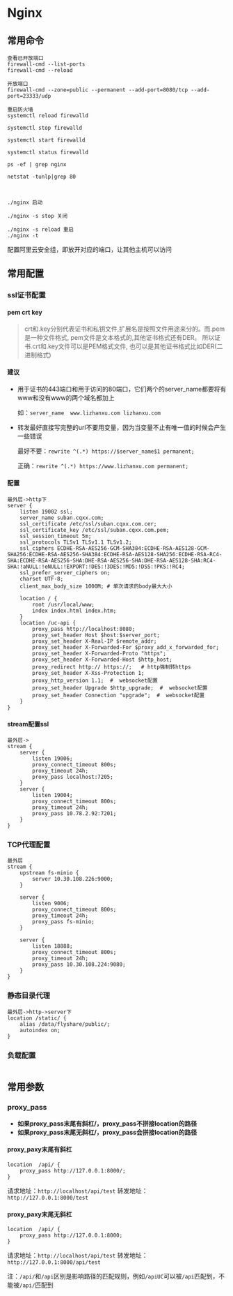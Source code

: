 # Nginx

## 常用命令

```
查看已开放端口
firewall-cmd --list-ports
firewall-cmd --reload

开放端口
firewall-cmd --zone=public --permanent --add-port=8080/tcp --add-port=23333/udp

重启防火墙
systemctl reload firewalld

systemctl stop firewalld

systemctl start firewalld

systemctl status firewalld

ps -ef | grep nginx

netstat -tunlp|grep 80



./nginx 启动

./nginx -s stop 关闭

./nginx -s reload 重启
./nginx -t
```

配置阿里云安全组，即放开对应的端口，让其他主机可以访问

## 常用配置

### ssl证书配置

#### pem crt key

> crt和.key分别代表证书和私钥文件,扩展名是按照文件用途来分的。而.pem是一种文件格式, pem文件是文本格式的,其他证书格式还有DER。 所以证书.crt和.key文件可以是PEM格式文件, 也可以是其他证书格式比如DER(二进制格式) 

#### 建议

* 用于证书的443端口和用于访问的80端口，它们两个的server_name都要将有www和没有www的两个域名都加上

  如：`server_name  www.lizhanxu.com lizhanxu.com`

* 转发最好直接写完整的url不要用变量，因为当变量不止有唯一值的时候会产生一些错误

  最好不要：`rewrite ^(.*) https://$server_name$1 permanent;`

  正确：`rewrite ^(.*) https://www.lizhanxu.com permanent;`

#### 配置

```
最外层->http下
server {
	listen 19002 ssl;
	server_name suban.cqxx.com;
	ssl_certificate /etc/ssl/suban.cqxx.com.cer;
	ssl_certificate_key /etc/ssl/suban.cqxx.com.pem;
	ssl_session_timeout 5m;
	ssl_protocols TLSv1 TLSv1.1 TLSv1.2;
	ssl_ciphers ECDHE-RSA-AES256-GCM-SHA384:ECDHE-RSA-AES128-GCM-SHA256:ECDHE-RSA-AES256-SHA384:ECDHE-RSA-AES128-SHA256:ECDHE-RSA-RC4-SHA:ECDHE-RSA-AES256-SHA:DHE-RSA-AES256-SHA:DHE-RSA-AES128-SHA:RC4-SHA:!aNULL:!eNULL:!EXPORT:!DES:!3DES:!MD5:!DSS:!PKS:!RC4;
	ssl_prefer_server_ciphers on;
	charset UTF-8;
	client_max_body_size 1000M; # 单次请求的body最大大小
	
	location / {
		root /usr/local/www;
		index index.html index.htm;
	}
	location /uc-api {
		proxy_pass http://localhost:8080;
		proxy_set_header Host $host:$server_port;
        proxy_set_header X-Real-IP $remote_addr;
        proxy_set_header X-Forwarded-For $proxy_add_x_forwarded_for;
        proxy_set_header X-Forwarded-Proto "https";
        proxy_set_header X-Forwarded-Host $http_host;
        proxy_redirect http:// https://;   # http强制转https
        proxy_set_header X-Xss-Protection 1;
        proxy_http_version 1.1;  #  websocket配置 
        proxy_set_header Upgrade $http_upgrade;  #  websocket配置 
        proxy_set_header Connection "upgrade";  #  websocket配置 
	}
}
```

#### stream配置ssl

```
最外层->
stream {
	server {
		listen 19006;
		proxy_connect_timeout 800s;
		proxy_timeout 24h;
		proxy_pass localhost:7205;
	}
	server {
		listen 19004;
		proxy_connect_timeout 800s;
		proxy_timeout 24h;
		proxy_pass 10.78.2.92:7201;
	}
}
```

### TCP代理配置

```
最外层
stream {
    upstream fs-minio {
        server 10.30.108.226:9000;
    }

    server {
        listen 9006;
        proxy_connect_timeout 800s;
		proxy_timeout 24h;
        proxy_pass fs-minio;
    }

    server {
        listen 18888;
        proxy_connect_timeout 800s;
		proxy_timeout 24h;
        proxy_pass 10.30.108.224:9080;
    }
}
```

### 静态目录代理

```
最外层->http->server下
location /static/ {
    alias /data/flyshare/public/;
    autoindex on;
}
```

### 负载配置

```

```

## 常用参数

### proxy_pass

- **如果proxy_pass末尾有斜杠/，proxy_pass不拼接location的路径**
- **如果proxy_pass末尾无斜杠/，proxy_pass会拼接location的路径**

#### proxy_paxy末尾有斜杠

```
location  /api/ {
    proxy_pass http://127.0.0.1:8000/;
}
```

请求地址：`http://localhost/api/test`
转发地址：`http://127.0.0.1:8000/test`

#### proxy_paxy末尾无斜杠

```
location  /api/ {
    proxy_pass http://127.0.0.1:8000;
}
```

请求地址：`http://localhost/api/test`
转发地址：`http://127.0.0.1:8000/api/test`

注：`/api/`和`/api`区别是影响路径的匹配规则，例如`/apiUC`可以被`/api`匹配到，不能被`/api/`匹配到

